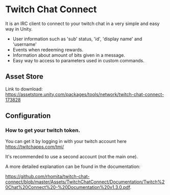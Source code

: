 # Twitch Chat Connect
It is an IRC client to connect to your twitch chat in a very simple and easy way in Unity.

- User information such as 'sub' status, 'id', 'display name' and 'username'
- Events when redeeming rewards.
- Information about amount of bits given in a message.
- Easy way to access to parameters used in custom commands.

## Asset Store
Link to download: https://assetstore.unity.com/packages/tools/network/twitch-chat-connect-173828

## Configuration
### How to get your twitch token.

You can get it by logging in with your twitch account here https://twitchapps.com/tmi/

It's recommended to use a second account (not the main one).

A more detailed explanation can be found in the documentation:

https://github.com/rhomita/twitch-chat-connect/blob/master/Assets/TwitchChatConnect/Documentation/Twitch%20Chat%20Connect%20-%20Documentation%20v1.3.0.pdf.
